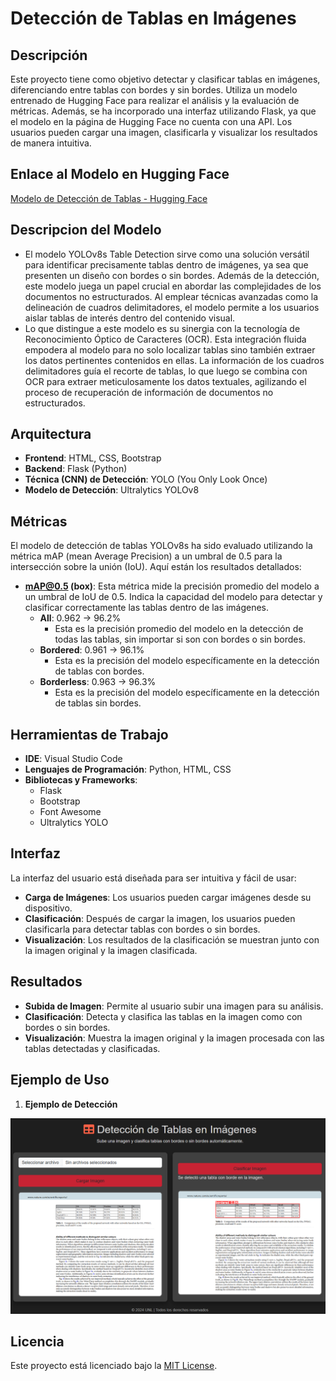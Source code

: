 # Detección de Tablas en Imágenes

## Descripción
Este proyecto tiene como objetivo detectar y clasificar tablas en imágenes, diferenciando entre tablas con bordes y sin bordes. Utiliza un modelo entrenado de Hugging Face para realizar el análisis y la evaluación de métricas. Además, se ha incorporado una interfaz utilizando Flask, ya que el modelo en la página de Hugging Face no cuenta con una API. Los usuarios pueden cargar una imagen, clasificarla y visualizar los resultados de manera intuitiva.

## Enlace al Modelo en Hugging Face
[Modelo de Detección de Tablas - Hugging Face](https://huggingface.co/foduucom/table-detection-and-extraction)

## Descripcion del Modelo
- El modelo YOLOv8s Table Detection sirve como una solución versátil para identificar precisamente tablas dentro de imágenes, ya sea que presenten un diseño con bordes o sin bordes. Además de la detección, este modelo juega un papel crucial en abordar las complejidades de los documentos no estructurados. Al emplear técnicas avanzadas como la delineación de cuadros delimitadores, el modelo permite a los usuarios aislar tablas de interés dentro del contenido visual.
- Lo que distingue a este modelo es su sinergia con la tecnología de Reconocimiento Óptico de Caracteres (OCR). Esta integración fluida empodera al modelo para no solo localizar tablas sino también extraer los datos pertinentes contenidos en ellas. La información de los cuadros delimitadores guía el recorte de tablas, lo que luego se combina con OCR para extraer meticulosamente los datos textuales, agilizando el proceso de recuperación de información de documentos no estructurados.

## Arquitectura
- **Frontend**: HTML, CSS, Bootstrap
- **Backend**: Flask (Python)
- **Técnica (CNN) de Detección**: YOLO (You Only Look Once)
- **Modelo de Detección**: Ultralytics YOLOv8

## Métricas
El modelo de detección de tablas YOLOv8s ha sido evaluado utilizando la métrica mAP (mean Average Precision) a un umbral de 0.5 para la intersección sobre la unión (IoU). Aquí están los resultados detallados:

- **mAP@0.5 (box)**: Esta métrica mide la precisión promedio del modelo a un umbral de IoU de 0.5. Indica la capacidad del modelo para detectar y clasificar correctamente las tablas dentro de las imágenes.
  - **All**: 0.962 -> 96.2%
    - Esta es la precisión promedio del modelo en la detección de todas las tablas, sin importar si son con bordes o sin bordes.
  - **Bordered**: 0.961 -> 96.1%
    - Esta es la precisión del modelo específicamente en la detección de tablas con bordes.
  - **Borderless**: 0.963 -> 96.3%
    - Esta es la precisión del modelo específicamente en la detección de tablas sin bordes.


## Herramientas de Trabajo
- **IDE**: Visual Studio Code
- **Lenguajes de Programación**: Python, HTML, CSS
- **Bibliotecas y Frameworks**:
  - Flask
  - Bootstrap
  - Font Awesome
  - Ultralytics YOLO

## Interfaz
La interfaz del usuario está diseñada para ser intuitiva y fácil de usar:
- **Carga de Imágenes**: Los usuarios pueden cargar imágenes desde su dispositivo.
- **Clasificación**: Después de cargar la imagen, los usuarios pueden clasificarla para detectar tablas con bordes o sin bordes.
- **Visualización**: Los resultados de la clasificación se muestran junto con la imagen original y la imagen clasificada.

## Resultados
- **Subida de Imagen**: Permite al usuario subir una imagen para su análisis.
- **Clasificación**: Detecta y clasifica las tablas en la imagen como con bordes o sin bordes.
- **Visualización**: Muestra la imagen original y la imagen procesada con las tablas detectadas y clasificadas.

## Ejemplo de Uso

1. **Ejemplo de Detección**

<p align="center">
  <img src="https://github.com/DiegoFernandoLojanTN/ClasificacionTablas_Model/blob/master/calasificado.png" alt="Ejemplo de Detección">
</p>


## Licencia
Este proyecto está licenciado bajo la [MIT License](LICENSE).

